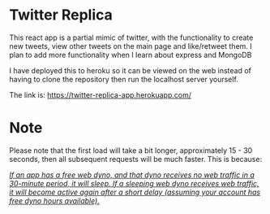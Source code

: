 # Twitter Replica

This react app is a partial mimic of twitter, with the functionality to create new tweets, view other tweets on the main page and like/retweet them. I plan to add more functionality when I learn about express and MongoDB

I have deployed this to heroku so it can be viewed on the web instead of having to clone the repository then run the localhost server yourself.

The link is: https://twitter-replica-app.herokuapp.com/

# Note
Please note that the first load will take a bit longer, approximately 15 - 30 seconds, then all subsequent requests will be much faster. This is because: 

<a href="https://devcenter.heroku.com/articles/free-dyno-hours#dyno-sleeping"><i>If an app has a free web dyno, and that dyno receives no web traffic in a 30-minute period, it will sleep. If a sleeping web dyno receives web traffic, it will become active again after a short delay (assuming your account has free dyno hours available).</i></a>
